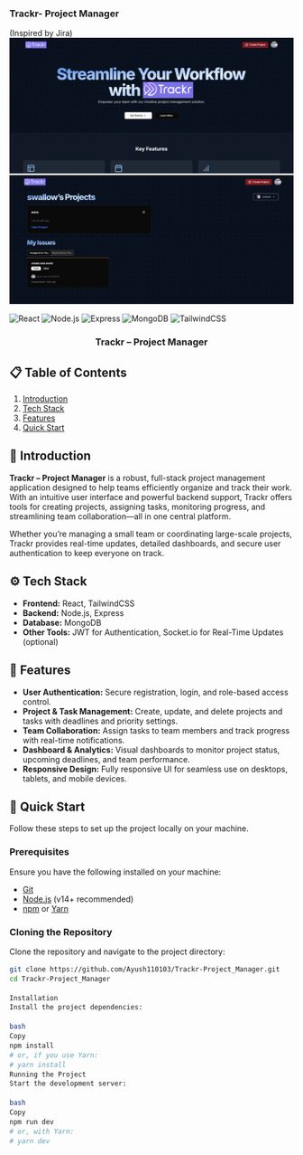 ### Trackr- Project Manager

(Inspired by Jira)
![1738799164033](image/README/1738799164033.png)
![1738799234322](image/README/1738799234322.png)

<div>
  <img src="https://img.shields.io/badge/-React-black?style=for-the-badge&logo=react&logoColor=61DAFB&color=000000" alt="React" />
  <img src="https://img.shields.io/badge/-Node.js-black?style=for-the-badge&logo=node-dot-js&logoColor=339933&color=000000" alt="Node.js" />
  <img src="https://img.shields.io/badge/-Express-black?style=for-the-badge&logo=express&logoColor=000000&color=000000" alt="Express" />
  <img src="https://img.shields.io/badge/-MongoDB-black?style=for-the-badge&logo=mongodb&logoColor=white&color=47A248" alt="MongoDB" />
  <img src="https://img.shields.io/badge/-Tailwind_CSS-black?style=for-the-badge&logo=tailwindcss&logoColor=white&color=06B6D4" alt="TailwindCSS" />
</div>

<h3 align="center">Trackr – Project Manager</h3>

## 📋 Table of Contents

1. [Introduction](#introduction)
2. [Tech Stack](#tech-stack)
3. [Features](#features)
4. [Quick Start](#quick-start)

## 🤖 Introduction

**Trackr – Project Manager** is a robust, full-stack project management application designed to help teams efficiently organize and track their work. With an intuitive user interface and powerful backend support, Trackr offers tools for creating projects, assigning tasks, monitoring progress, and streamlining team collaboration—all in one central platform.

Whether you’re managing a small team or coordinating large-scale projects, Trackr provides real-time updates, detailed dashboards, and secure user authentication to keep everyone on track.

## ⚙️ Tech Stack

- **Frontend:** React, TailwindCSS
- **Backend:** Node.js, Express
- **Database:** MongoDB
- **Other Tools:** JWT for Authentication, Socket.io for Real-Time Updates (optional)

## 🔋 Features

- **User Authentication:** Secure registration, login, and role-based access control.
- **Project & Task Management:** Create, update, and delete projects and tasks with deadlines and priority settings.
- **Team Collaboration:** Assign tasks to team members and track progress with real-time notifications.
- **Dashboard & Analytics:** Visual dashboards to monitor project status, upcoming deadlines, and team performance.
- **Responsive Design:** Fully responsive UI for seamless use on desktops, tablets, and mobile devices.

## 🤸 Quick Start

Follow these steps to set up the project locally on your machine.

### Prerequisites

Ensure you have the following installed on your machine:

- [Git](https://git-scm.com/)
- [Node.js](https://nodejs.org/en/) (v14+ recommended)
- [npm](https://www.npmjs.com/) or [Yarn](https://yarnpkg.com/)



### Cloning the Repository

Clone the repository and navigate to the project directory:

```bash
git clone https://github.com/Ayush110103/Trackr-Project_Manager.git
cd Trackr-Project_Manager

Installation
Install the project dependencies:

bash
Copy
npm install
# or, if you use Yarn:
# yarn install
Running the Project
Start the development server:

bash
Copy
npm run dev
# or, with Yarn:
# yarn dev
```
